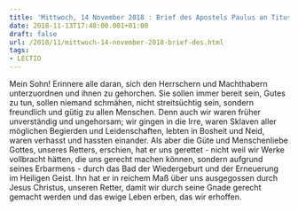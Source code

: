 ```yaml
---
title: 'Mittwoch, 14 November 2018 : Brief des Apostels Paulus an Titus 3,1-7.'
date: 2018-11-13T17:48:00.001+01:00
draft: false
url: /2018/11/mittwoch-14-november-2018-brief-des.html
tags: 
- LECTIO
---
```


Mein Sohn! Erinnere alle daran, sich den Herrschern und Machthabern unterzuordnen und ihnen zu gehorchen. Sie sollen immer bereit sein, Gutes zu tun, sollen niemand schmähen, nicht streitsüchtig sein, sondern freundlich und gütig zu allen Menschen. Denn auch wir waren früher unverständig und ungehorsam; wir gingen in die Irre, waren Sklaven aller möglichen Begierden und Leidenschaften, lebten in Bosheit und Neid, waren verhasst und hassten einander. Als aber die Güte und Menschenliebe Gottes, unseres Retters, erschien, hat er uns gerettet - nicht weil wir Werke vollbracht hätten, die uns gerecht machen können, sondern aufgrund seines Erbarmens - durch das Bad der Wiedergeburt und der Erneuerung im Heiligen Geist. Ihn hat er in reichem Maß über uns ausgegossen durch Jesus Christus, unseren Retter, damit wir durch seine Gnade gerecht gemacht werden und das ewige Leben erben, das wir erhoffen.